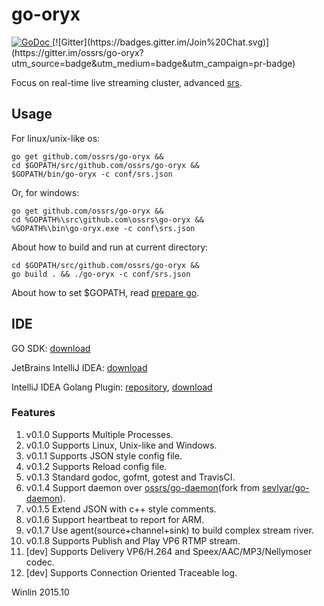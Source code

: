 # go-oryx

<a href="https://godoc.org/github.com/ossrs/go-oryx">
    <img src="https://godoc.org/github.com/ossrs/go-oryx?status.svg" alt="GoDoc">
</a>
[![Gitter](https://badges.gitter.im/Join%20Chat.svg)](https://gitter.im/ossrs/go-oryx?utm_source=badge&utm_medium=badge&utm_campaign=pr-badge)

Focus on real-time live streaming cluster, advanced [srs][srs].

## Usage

For linux/unix-like os:

```
go get github.com/ossrs/go-oryx &&
cd $GOPATH/src/github.com/ossrs/go-oryx &&
$GOPATH/bin/go-oryx -c conf/srs.json
```

Or, for windows:

```
go get github.com/ossrs/go-oryx &&
cd %GOPATH%\src\github.com\ossrs\go-oryx &&
%GOPATH%\bin\go-oryx.exe -c conf\srs.json
```

About how to build and run at current directory:

```
cd $GOPATH/src/github.com/ossrs/go-oryx &&
go build . && ./go-oryx -c conf/srs.json
```

About how to set $GOPATH, read [prepare go][go-prepare].

## IDE

GO SDK: [download][go-download]

JetBrains IntelliJ IDEA: [download][go-ide]

IntelliJ IDEA Golang Plugin: [repository][go-ide-plugin], [download][go-ide-plugin-download]

### Features

1. v0.1.0 Supports Multiple Processes.
1. v0.1.0 Supports Linux, Unix-like and Windows.
1. v0.1.1 Supports JSON style config file.
1. v0.1.2 Supports Reload config file.
1. v0.1.3 Standard godoc, gofmt, gotest and TravisCI.
1. v0.1.4 Support daemon over [ossrs/go-daemon][go-daemon](fork from [sevlyar/go-daemon][fork-go-daemon]).
1. v0.1.5 Extend JSON with c++ style comments.
1. v0.1.6 Support heartbeat to report for ARM.
1. v0.1.7 Use agent(source+channel+sink) to build complex stream river.
1. v0.1.8 Supports Publish and Play VP6 RTMP stream.
1. [dev] Supports Delivery VP6/H.264 and Speex/AAC/MP3/Nellymoser codec.
1. [dev] Supports Connection Oriented Traceable log.

Winlin 2015.10

[srs]: https://github.com/ossrs/srs

[go-download]: http://www.golangtc.com/download
[go-prepare]: http://blog.csdn.net/win_lin/article/details/40618671
[go-ide]: http://www.jetbrains.com/idea/download
[go-ide-plugin]: https://github.com/go-lang-plugin-org/go-lang-idea-plugin
[go-ide-plugin-download]: https://plugins.jetbrains.com/plugin/5047
[go-daemon]: http://github.com/ossrs/go-daemon
[fork-go-daemon]: http://github.com/sevlyar/go-daemon
